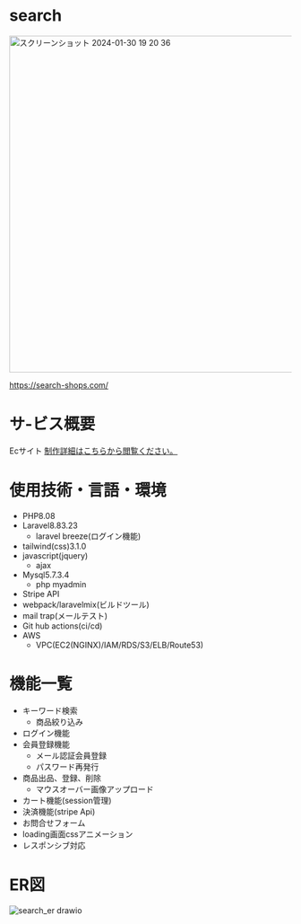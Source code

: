 # search

<a href="https://search-shops.com/">
<img width="1234" style="width:600px" alt="スクリーンショット 2024-01-30 19 20 36" src="https://github.com/morishima06/search/assets/91010416/59a000ed-0aeb-4903-b1fd-23885e37fae7">
</a>
<p>
  <a href="https://search-shops.com/">
  https://search-shops.com/
  </a>
  
</p>

# サ-ビス概要

Ecサイト
<a href="https://sm-portfolio.net/search_dt">制作詳細はこちらから閲覧ください。</a>


# 使用技術・言語・環境
- PHP8.08
- Laravel8.83.23
  - laravel breeze(ログイン機能)
- tailwind(css)3.1.0
- javascript(jquery)
  - ajax
- Mysql5.7.3.4
  - php myadmin
- Stripe API
- webpack/laravelmix(ビルドツール)
- mail trap(メールテスト)
- Git hub actions(ci/cd)
- AWS
  - VPC(EC2(NGINX)/IAM/RDS/S3/ELB/Route53)
  
# 機能一覧
- キーワード検索
  - 商品絞り込み
- ログイン機能
- 会員登録機能
  - メール認証会員登録
  - パスワード再発行
- 商品出品、登録、削除
  - マウスオーバー画像アップロード
- カート機能(session管理)
- 決済機能(stripe Api)
- お問合せフォーム
- loading画面cssアニメーション
- レスポンシブ対応

# ER図
![search_er drawio](https://github.com/morishima06/search/assets/91010416/bcd65dc9-ee06-48c9-8c39-f4dbd4e9d147)
